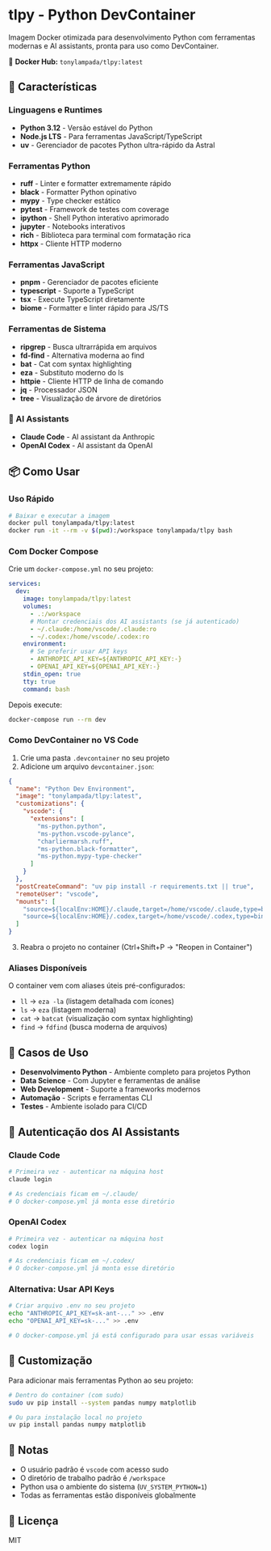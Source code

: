 # tlpy - Python DevContainer

Imagem Docker otimizada para desenvolvimento Python com ferramentas modernas e AI assistants, pronta para uso como DevContainer.

🐳 **Docker Hub:** `tonylampada/tlpy:latest`

## 🚀 Características

### Linguagens e Runtimes
- **Python 3.12** - Versão estável do Python
- **Node.js LTS** - Para ferramentas JavaScript/TypeScript
- **uv** - Gerenciador de pacotes Python ultra-rápido da Astral

### Ferramentas Python
- **ruff** - Linter e formatter extremamente rápido
- **black** - Formatter Python opinativo
- **mypy** - Type checker estático
- **pytest** - Framework de testes com coverage
- **ipython** - Shell Python interativo aprimorado
- **jupyter** - Notebooks interativos
- **rich** - Biblioteca para terminal com formatação rica
- **httpx** - Cliente HTTP moderno

### Ferramentas JavaScript
- **pnpm** - Gerenciador de pacotes eficiente
- **typescript** - Suporte a TypeScript
- **tsx** - Execute TypeScript diretamente
- **biome** - Formatter e linter rápido para JS/TS

### Ferramentas de Sistema
- **ripgrep** - Busca ultrarrápida em arquivos
- **fd-find** - Alternativa moderna ao find
- **bat** - Cat com syntax highlighting
- **eza** - Substituto moderno do ls
- **httpie** - Cliente HTTP de linha de comando
- **jq** - Processador JSON
- **tree** - Visualização de árvore de diretórios

### 🤖 AI Assistants
- **Claude Code** - AI assistant da Anthropic
- **OpenAI Codex** - AI assistant da OpenAI

## 📦 Como Usar

### Uso Rápido

```bash
# Baixar e executar a imagem
docker pull tonylampada/tlpy:latest
docker run -it --rm -v $(pwd):/workspace tonylampada/tlpy bash
```

### Com Docker Compose

Crie um `docker-compose.yml` no seu projeto:

```yaml
services:
  dev:
    image: tonylampada/tlpy:latest
    volumes:
      - .:/workspace
      # Montar credenciais dos AI assistants (se já autenticado)
      - ~/.claude:/home/vscode/.claude:ro
      - ~/.codex:/home/vscode/.codex:ro
    environment:
      # Se preferir usar API keys
      - ANTHROPIC_API_KEY=${ANTHROPIC_API_KEY:-}
      - OPENAI_API_KEY=${OPENAI_API_KEY:-}
    stdin_open: true
    tty: true
    command: bash
```

Depois execute:
```bash
docker-compose run --rm dev
```

### Como DevContainer no VS Code

1. Crie uma pasta `.devcontainer` no seu projeto
2. Adicione um arquivo `devcontainer.json`:

```json
{
  "name": "Python Dev Environment",
  "image": "tonylampada/tlpy:latest",
  "customizations": {
    "vscode": {
      "extensions": [
        "ms-python.python",
        "ms-python.vscode-pylance",
        "charliermarsh.ruff",
        "ms-python.black-formatter",
        "ms-python.mypy-type-checker"
      ]
    }
  },
  "postCreateCommand": "uv pip install -r requirements.txt || true",
  "remoteUser": "vscode",
  "mounts": [
    "source=${localEnv:HOME}/.claude,target=/home/vscode/.claude,type=bind,consistency=cached",
    "source=${localEnv:HOME}/.codex,target=/home/vscode/.codex,type=bind,consistency=cached"
  ]
}
```

3. Reabra o projeto no container (Ctrl+Shift+P → "Reopen in Container")

### Aliases Disponíveis

O container vem com aliases úteis pré-configurados:

- `ll` → `eza -la` (listagem detalhada com ícones)
- `ls` → `eza` (listagem moderna)
- `cat` → `batcat` (visualização com syntax highlighting)
- `find` → `fdfind` (busca moderna de arquivos)

## 🎯 Casos de Uso

- **Desenvolvimento Python** - Ambiente completo para projetos Python
- **Data Science** - Com Jupyter e ferramentas de análise
- **Web Development** - Suporte a frameworks modernos
- **Automação** - Scripts e ferramentas CLI
- **Testes** - Ambiente isolado para CI/CD

## 🔐 Autenticação dos AI Assistants

### Claude Code
```bash
# Primeira vez - autenticar na máquina host
claude login

# As credenciais ficam em ~/.claude/
# O docker-compose.yml já monta esse diretório
```

### OpenAI Codex
```bash
# Primeira vez - autenticar na máquina host
codex login

# As credenciais ficam em ~/.codex/
# O docker-compose.yml já monta esse diretório
```

### Alternativa: Usar API Keys
```bash
# Criar arquivo .env no seu projeto
echo "ANTHROPIC_API_KEY=sk-ant-..." >> .env
echo "OPENAI_API_KEY=sk-..." >> .env

# O docker-compose.yml já está configurado para usar essas variáveis
```

## 🔧 Customização

Para adicionar mais ferramentas Python ao seu projeto:

```bash
# Dentro do container (com sudo)
sudo uv pip install --system pandas numpy matplotlib

# Ou para instalação local no projeto
uv pip install pandas numpy matplotlib
```

## 📝 Notas

- O usuário padrão é `vscode` com acesso sudo
- O diretório de trabalho padrão é `/workspace`
- Python usa o ambiente do sistema (`UV_SYSTEM_PYTHON=1`)
- Todas as ferramentas estão disponíveis globalmente

## 📄 Licença

MIT